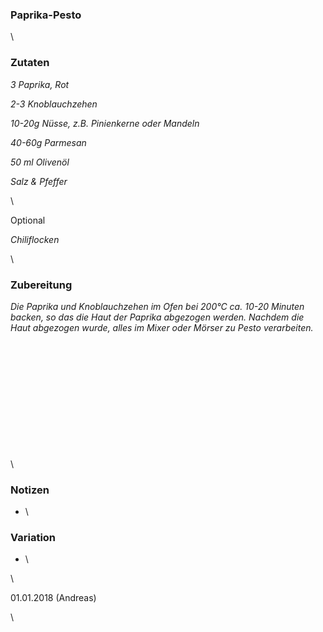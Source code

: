 ### Paprika-Pesto

\

### Zutaten

*3 Paprika, Rot*

*2-3 Knoblauchzehen*

*10-20g Nüsse, z.B. Pinienkerne oder Mandeln*

*40-60g Parmesan*

*50 ml Olivenöl*

*Salz & Pfeffer*

\

Optional

*Chiliflocken*

\

### Zubereitung

*Die Paprika und Knoblauchzehen im Ofen bei 200°C ca. 10-20 Minuten backen, so das die Haut der Paprika abgezogen werden. Nachdem die Haut abgezogen wurde, alles im Mixer oder Mörser zu Pesto verarbeiten.*

\
\
\
\
\
\
\
\
\
\
\
\

### Notizen

* \

### Variation 

* \

\

01\.01.2018 (Andreas)

\
